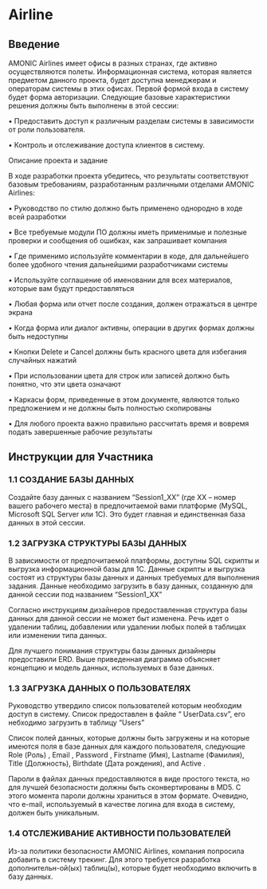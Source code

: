 # Airline

## Введение

AMONIC Airlines имеет офисы в разных странах, где активно осуществляются полеты. 
Информационная система, которая является предметом данного проекта, будет доступна 
менеджерам и операторам системы в этих офисах. Первой формой входа в систему будет форма 
авторизации. Следующие базовые характеристики решения должны быть выполнены в этой сессии:

• Предоставить доступ к различным разделам системы в зависимости от роли пользователя.

• Контроль и отслеживание доступа клиентов в систему.

Описание проекта и задание

В ходе разработки проекта убедитесь, что результаты соответствуют базовым требованиям, 
разработанным различными отделами AMONIC Airlines:

• Руководство по стилю должно быть применено однородно в ходе всей разработки

• Все требуемые модули ПО должны иметь применимые и полезные проверки и сообщения об 
ошибках, как запрашивает компания

• Где применимо используйте комментарии в коде, для дальнейшего более удобного чтения 
дальнейшими разработчиками системы

• Используйте соглашение об именовании для всех материалов, которые вам будут 
предоставляться

• Любая форма или отчет после создания, должен отражаться в центре экрана

• Когда форма или диалог активны, операции в других формах должны быть недоступны

• Кнопки Delete и Cancel должны быть красного цвета для избегания случайных нажатий

• При использовании цвета для строк или записей должно быть понятно, что эти цвета 
означают

• Каркасы форм, приведенные в этом документе, являются только предложением и не должны 
быть полностью скопированы

• Для любого проекта важно правильно рассчитать время и вовремя подать завершенные 
рабочие результаты

## Инструкции для Участника

### 1.1 СОЗДАНИЕ БАЗЫ ДАННЫХ

Создайте базу данных с названием “Session1_XX” (где XX – номер вашего рабочего места) в 
предпочитаемой вами платформе (MySQL, Microsoft SQL Server или 1С). Это будет главная и 
единственная база данных в этой сессии.

### 1.2 ЗАГРУЗКА СТРУКТУРЫ БАЗЫ ДАННЫХ

В зависимости от предпочитаемой платформы, доступны SQL скрипты и выгрузка информационной 
базы для 1С. Данные скрипты и выгрузка состоят из структуры базы данных и данных требуемых для 
выполнения задания. Данные необходимо загрузить в базу данных, созданную для данной сессии под 
названием “Session1_XX”

Согласно инструкциям дизайнеров предоставленная структура базы данных для данной сессии не 
может быт изменена. Речь идет о удалении таблиц, добавлении или удалении любых полей в 
таблицах или изменении типа данных.

Для лучшего понимания структуры базы данных дизайнеры предоставили ERD. Выше приведенная 
диаграмма объясняет концепцию и модель данных, используемых в базе данных.

### 1.3 ЗАГРУЗКА ДАННЫХ О ПОЛЬЗОВАТЕЛЯХ
Руководство утвердило список пользователей которым необходим доступ в систему. Список 
предоставлен в файле “ UserData.csv”, его небходимо загрузить в таблицу “Users”

Список полей данных, которые должны быть загружены и на которые имеются поля в базе данных 
для каждого пользователя, следующие Role (Роль) , Email , Password , Firstname (Имя), Lastname
(Фамилия), Title (Должность), Birthdate (Дата рождения), and Active .

Пароли в файлах данных предоставляются в виде простого текста, но для лучшей безопасности 
должны быть сконвертированы в MD5. С этого момента пароли должны храниться в этом формате. 
Очевидно, что e-mail, используемый в качестве логина для входа в систему, должен быть 
уникальным.

### 1.4 ОТСЛЕЖИВАНИЕ АКТИВНОСТИ ПОЛЬЗОВАТЕЛЕЙ
Из-за политики безопасности AMONIC Airlines, компания попросила добавить в систему трекинг. Для 
этого требуется разработка дополнительн-ой(ых) таблиц(ы), которые будет необходимо включить в 
базу данных.

